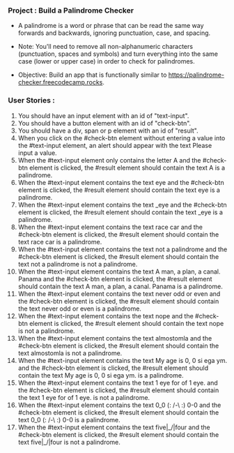 ### Project : Build a Palindrome Checker

- A palindrome is a word or phrase that can be read the same way forwards and backwards, ignoring punctuation, case, and spacing.

- Note: You'll need to remove all non-alphanumeric characters (punctuation, spaces and symbols) and turn everything into the same case (lower or upper case) in order to check for palindromes.

- Objective: Build an app that is functionally similar to https://palindrome-checker.freecodecamp.rocks.

### User Stories :

1) You should have an input element with an id of "text-input".
2) You should have a button element with an id of "check-btn".
3) You should have a div, span or p element with an id of "result".
4) When you click on the #check-btn element without entering a value into the #text-input element, an alert should appear with the text Please input a value.
5) When the #text-input element only contains the letter A and the #check-btn element is clicked, the #result element should contain the text A is a palindrome.
6) When the #text-input element contains the text eye and the #check-btn element is clicked, the #result element should contain the text eye is a palindrome.
7) When the #text-input element contains the text _eye and the #check-btn element is clicked, the #result element should contain the text _eye is a palindrome.
8) When the #text-input element contains the text race car and the #check-btn element is clicked, the #result element should contain the text race car is a palindrome.
9) When the #text-input element contains the text not a palindrome and the #check-btn element is clicked, the #result element should contain the text not a palindrome is not a palindrome.
10) When the #text-input element contains the text A man, a plan, a canal. Panama and the #check-btn element is clicked, the #result element should contain the text A man, a plan, a canal. Panama is a palindrome.
11) When the #text-input element contains the text never odd or even and the #check-btn element is clicked, the #result element should contain the text never odd or even is a palindrome.
12) When the #text-input element contains the text nope and the #check-btn element is clicked, the #result element should contain the text nope is not a palindrome.
13) When the #text-input element contains the text almostomla and the #check-btn element is clicked, the #result element should contain the text almostomla is not a palindrome.
14) When the #text-input element contains the text My age is 0, 0 si ega ym. and the #check-btn element is clicked, the #result element should contain the text My age is 0, 0 si ega ym. is a palindrome.
15) When the #text-input element contains the text 1 eye for of 1 eye. and the #check-btn element is clicked, the #result element should contain the text 1 eye for of 1 eye. is not a palindrome.
16) When the #text-input element contains the text 0_0 (: /-\ :) 0-0 and the #check-btn element is clicked, the #result element should contain the text 0_0 (: /-\ :) 0-0 is a palindrome.
17) When the #text-input element contains the text five|\_/|four and the #check-btn element is clicked, the #result element should contain the text five|\_/|four is not a palindrome.
